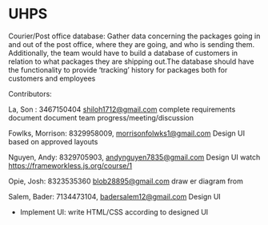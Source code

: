 # UHPS
Courier/Post office database: Gather data concerning the packages going in and out of the post office, where they are going, and who is sending them. Additionally, the team would have to build a database of customers in  relation to what packages they are shipping out.The database should have the functionality to provide ‘tracking’ history for packages both for customers and employees

Contributors:

La, Son : 3467150404 shiloh1712@gmail.com
complete requirements document
document team progress/meeting/discussion

Fowlks, Morrison: 8329958009, morrisonfolwks1@gmail.com
Design UI based on approved layouts

Nguyen, Andy: 8329705903, andynguyen7835@gmail.com
Design UI
watch https://frameworkless.js.org/course/1


Opie, Josh: 8323535360  blob28895@gmail.com
draw er diagram from 


Salem, Bader: 7134473104, badersalem12@gmail.com
Design UI
- Implement UI: write HTML/CSS according to designed UI 
